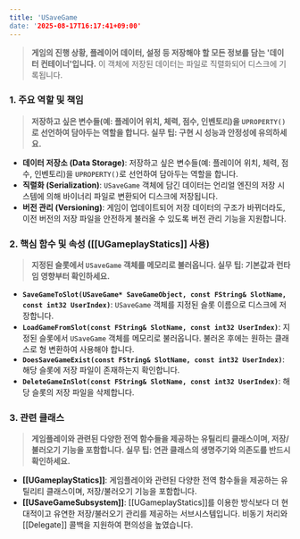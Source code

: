 ```yaml
---
title: 'USaveGame
date: '2025-08-17T16:17:41+09:00'
---
```




> **게임의 진행 상황, 플레이어 데이터, 설정 등 저장해야 할 모든 정보를 담는 '데이터 컨테이너'입니다.** 이 객체에 저장된 데이터는 파일로 직렬화되어 디스크에 기록됩니다.

### **1. 주요 역할 및 책임**
> **저장하고 싶은 변수들(예: 플레이어 위치, 체력, 점수, 인벤토리)을 `UPROPERTY()`로 선언하여 담아두는 역할을 합니다. 실무 팁: 구현 시 성능과 안정성에 유의하세요.**
* **데이터 저장소 (Data Storage)**:
	저장하고 싶은 변수들(예: 플레이어 위치, 체력, 점수, 인벤토리)을 `UPROPERTY()`로 선언하여 담아두는 역할을 합니다.
* **직렬화 (Serialization)**:
	`USaveGame` 객체에 담긴 데이터는 언리얼 엔진의 저장 시스템에 의해 바이너리 파일로 변환되어 디스크에 저장됩니다.
* **버전 관리 (Versioning)**:
	게임이 업데이트되어 저장 데이터의 구조가 바뀌더라도, 이전 버전의 저장 파일을 안전하게 불러올 수 있도록 버전 관리 기능을 지원합니다.

### **2. 핵심 함수 및 속성 ([[UGameplayStatics]] 사용)**
> **지정된 슬롯에서 `USaveGame` 객체를 메모리로 불러옵니다. 실무 팁: 기본값과 런타임 영향부터 확인하세요.**
* **`SaveGameToSlot(USaveGame* SaveGameObject, const FString& SlotName, const int32 UserIndex)`**:
	`USaveGame` 객체를 지정된 슬롯 이름으로 디스크에 저장합니다.
* **`LoadGameFromSlot(const FString& SlotName, const int32 UserIndex)`**:
	지정된 슬롯에서 `USaveGame` 객체를 메모리로 불러옵니다. 불러온 후에는 원하는 클래스로 형 변환하여 사용해야 합니다.
* **`DoesSaveGameExist(const FString& SlotName, const int32 UserIndex)`**:
	해당 슬롯에 저장 파일이 존재하는지 확인합니다.
* **`DeleteGameInSlot(const FString& SlotName, const int32 UserIndex)`**:
	해당 슬롯의 저장 파일을 삭제합니다.

### **3. 관련 클래스**
> **게임플레이와 관련된 다양한 전역 함수들을 제공하는 유틸리티 클래스이며, 저장/불러오기 기능을 포함합니다. 실무 팁: 연관 클래스의 생명주기와 의존도를 반드시 확인하세요.**
* **[[UGameplayStatics]]**:
	게임플레이와 관련된 다양한 전역 함수들을 제공하는 유틸리티 클래스이며, 저장/불러오기 기능을 포함합니다.
* **[[USaveGameSubsystem]]**:
	[[UGameplayStatics]]를 이용한 방식보다 더 현대적이고 유연한 저장/불러오기 관리를 제공하는 서브시스템입니다. 비동기 처리와 [[Delegate]] 콜백을 지원하여 편의성을 높였습니다.